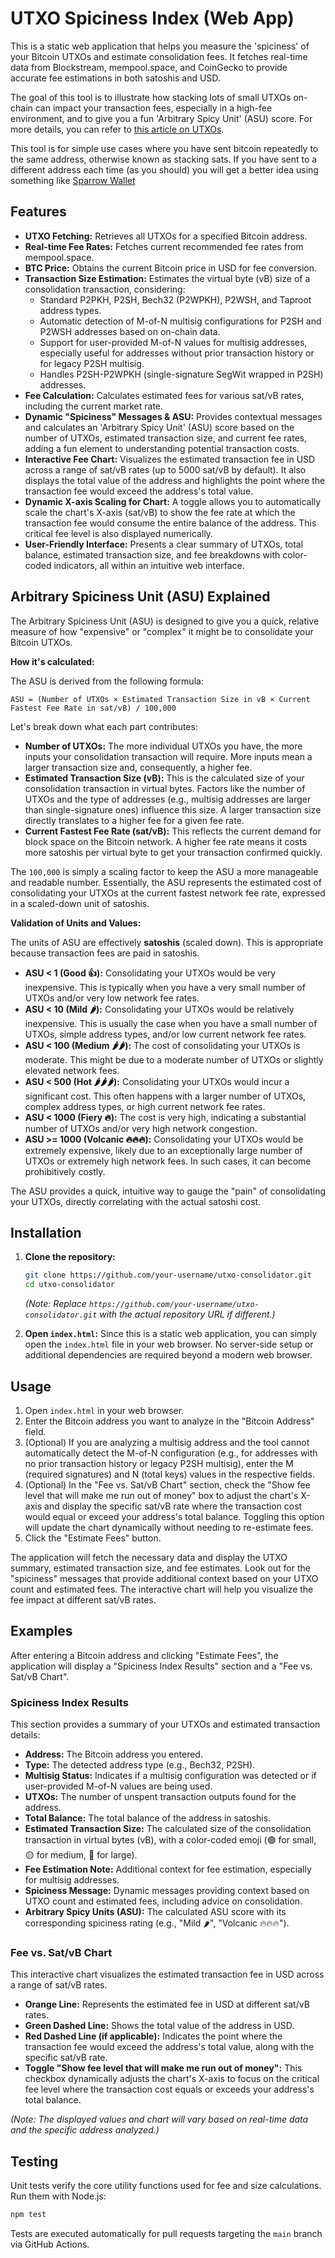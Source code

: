 # UTXO Spiciness Index (Web App)

This is a static web application that helps you measure the 'spiciness' of your Bitcoin UTXOs and estimate consolidation fees. It fetches real-time data from Blockstream, mempool.space, and CoinGecko to provide accurate fee estimations in both satoshis and USD.

The goal of this tool is to illustrate how stacking lots of small UTXOs on-chain can impact your transaction fees, especially in a high-fee environment, and to give you a fun 'Arbitrary Spicy Unit' (ASU) score. For more details, you can refer to [this article on UTXOs](https://www.discreetlog.com/utxos/).

This tool is for simple use cases where you have sent bitcoin repeatedly to the same address, otherwise known as stacking sats. If you have sent to a different address each time (as you should) you will get a better idea using something like [Sparrow Wallet](https://sparrowwallet.com/)

## Features

-   **UTXO Fetching:** Retrieves all UTXOs for a specified Bitcoin address.
-   **Real-time Fee Rates:** Fetches current recommended fee rates from mempool.space.
-   **BTC Price:** Obtains the current Bitcoin price in USD for fee conversion.
-   **Transaction Size Estimation:** Estimates the virtual byte (vB) size of a consolidation transaction, considering:
    -   Standard P2PKH, P2SH, Bech32 (P2WPKH), P2WSH, and Taproot address types.
    -   Automatic detection of M-of-N multisig configurations for P2SH and P2WSH addresses based on on-chain data.
    -   Support for user-provided M-of-N values for multisig addresses, especially useful for addresses without prior transaction history or for legacy P2SH multisig.
    -   Handles P2SH-P2WPKH (single-signature SegWit wrapped in P2SH) addresses.
-   **Fee Calculation:** Calculates estimated fees for various sat/vB rates, including the current market rate.
-   **Dynamic "Spiciness" Messages & ASU:** Provides contextual messages and calculates an 'Arbitrary Spicy Unit' (ASU) score based on the number of UTXOs, estimated transaction size, and current fee rates, adding a fun element to understanding potential transaction costs.
-   **Interactive Fee Chart:** Visualizes the estimated transaction fee in USD across a range of sat/vB rates (up to 5000 sat/vB by default). It also displays the total value of the address and highlights the point where the transaction fee would exceed the address's total value.
-   **Dynamic X-axis Scaling for Chart:** A toggle allows you to automatically scale the chart's X-axis (sat/vB) to show the fee rate at which the transaction fee would consume the entire balance of the address. This critical fee level is also displayed numerically.
-   **User-Friendly Interface:** Presents a clear summary of UTXOs, total balance, estimated transaction size, and fee breakdowns with color-coded indicators, all within an intuitive web interface.

## Arbitrary Spiciness Unit (ASU) Explained

The Arbitrary Spiciness Unit (ASU) is designed to give you a quick, relative measure of how "expensive" or "complex" it might be to consolidate your Bitcoin UTXOs.

**How it's calculated:**

The ASU is derived from the following formula:

`ASU = (Number of UTXOs × Estimated Transaction Size in vB × Current Fastest Fee Rate in sat/vB) / 100,000`

Let's break down what each part contributes:

*   **Number of UTXOs:** The more individual UTXOs you have, the more inputs your consolidation transaction will require. More inputs mean a larger transaction size and, consequently, a higher fee.
*   **Estimated Transaction Size (vB):** This is the calculated size of your consolidation transaction in virtual bytes. Factors like the number of UTXOs and the type of addresses (e.g., multisig addresses are larger than single-signature ones) influence this size. A larger transaction size directly translates to a higher fee for a given fee rate.
*   **Current Fastest Fee Rate (sat/vB):** This reflects the current demand for block space on the Bitcoin network. A higher fee rate means it costs more satoshis per virtual byte to get your transaction confirmed quickly.

The `100,000` is simply a scaling factor to keep the ASU a more manageable and readable number. Essentially, the ASU represents the estimated cost of consolidating your UTXOs at the current fastest network fee rate, expressed in a scaled-down unit of satoshis.

**Validation of Units and Values:**

The units of ASU are effectively **satoshis** (scaled down). This is appropriate because transaction fees are paid in satoshis.

*   **ASU < 1 (Good 👍):** Consolidating your UTXOs would be very inexpensive. This is typically when you have a very small number of UTXOs and/or very low network fee rates.
*   **ASU < 10 (Mild 🌶️):** Consolidating your UTXOs would be relatively inexpensive. This is usually the case when you have a small number of UTXOs, simple address types, and/or low current network fee rates.
*   **ASU < 100 (Medium 🌶️🌶️):** The cost of consolidating your UTXOs is moderate. This might be due to a moderate number of UTXOs or slightly elevated network fees.
*   **ASU < 500 (Hot 🌶️🌶️🌶️):** Consolidating your UTXOs would incur a significant cost. This often happens with a larger number of UTXOs, complex address types, or high current network fee rates.
*   **ASU < 1000 (Fiery 🔥):** The cost is very high, indicating a substantial number of UTXOs and/or very high network congestion.
*   **ASU >= 1000 (Volcanic 🔥🔥🔥):** Consolidating your UTXOs would be extremely expensive, likely due to an exceptionally large number of UTXOs or extremely high network fees. In such cases, it can become prohibitively costly.

The ASU provides a quick, intuitive way to gauge the "pain" of consolidating your UTXOs, directly correlating with the actual satoshi cost.

## Installation

1.  **Clone the repository:**
    ```bash
    git clone https://github.com/your-username/utxo-consolidator.git
    cd utxo-consolidator
    ```
    *(Note: Replace `https://github.com/your-username/utxo-consolidator.git` with the actual repository URL if different.)*

2.  **Open `index.html`:**
    Since this is a static web application, you can simply open the `index.html` file in your web browser. No server-side setup or additional dependencies are required beyond a modern web browser.

## Usage

1.  Open `index.html` in your web browser.
2.  Enter the Bitcoin address you want to analyze in the "Bitcoin Address" field.
3.  (Optional) If you are analyzing a multisig address and the tool cannot automatically detect the M-of-N configuration (e.g., for addresses with no prior transaction history or legacy P2SH multisig), enter the M (required signatures) and N (total keys) values in the respective fields.
4.  (Optional) In the "Fee vs. Sat/vB Chart" section, check the "Show fee level that will make me run out of money" box to adjust the chart's X-axis and display the specific sat/vB rate where the transaction cost would equal or exceed your address's total balance. Toggling this option will update the chart dynamically without needing to re-estimate fees.
5.  Click the "Estimate Fees" button.

The application will fetch the necessary data and display the UTXO summary, estimated transaction size, and fee estimates. Look out for the "spiciness" messages that provide additional context based on your UTXO count and estimated fees. The interactive chart will help you visualize the fee impact at different sat/vB rates.

## Examples

After entering a Bitcoin address and clicking "Estimate Fees", the application will display a "Spiciness Index Results" section and a "Fee vs. Sat/vB Chart".

### Spiciness Index Results

This section provides a summary of your UTXOs and estimated transaction details:

*   **Address:** The Bitcoin address you entered.
*   **Type:** The detected address type (e.g., Bech32, P2SH).
*   **Multisig Status:** Indicates if a multisig configuration was detected or if user-provided M-of-N values are being used.
*   **UTXOs:** The number of unspent transaction outputs found for the address.
*   **Total Balance:** The total balance of the address in satoshis.
*   **Estimated Transaction Size:** The calculated size of the consolidation transaction in virtual bytes (vB), with a color-coded emoji (🟢 for small, 🟡 for medium, 🔴 for large).
*   **Fee Estimation Note:** Additional context for fee estimation, especially for multisig addresses.
*   **Spiciness Message:** Dynamic messages providing context based on UTXO count and estimated fees, including advice on consolidation.
*   **Arbitrary Spicy Units (ASU):** The calculated ASU score with its corresponding spiciness rating (e.g., "Mild 🌶️", "Volcanic 🔥🔥🔥").

### Fee vs. Sat/vB Chart

This interactive chart visualizes the estimated transaction fee in USD across a range of sat/vB rates.

*   **Orange Line:** Represents the estimated fee in USD at different sat/vB rates.
*   **Green Dashed Line:** Shows the total value of the address in USD.
*   **Red Dashed Line (if applicable):** Indicates the point where the transaction fee would exceed the address's total value, along with the specific sat/vB rate.
*   **Toggle "Show fee level that will make me run out of money":** This checkbox dynamically adjusts the chart's X-axis to focus on the critical fee level where the transaction cost equals or exceeds your address's total balance.

*(Note: The displayed values and chart will vary based on real-time data and the specific address analyzed.)*
## Testing

Unit tests verify the core utility functions used for fee and size calculations. Run them with Node.js:

```bash
npm test
```

Tests are executed automatically for pull requests targeting the `main` branch via GitHub Actions.
